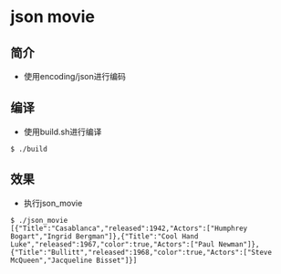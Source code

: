 # json movie
## 简介
- 使用encoding/json进行编码

## 编译
- 使用build.sh进行编译
```shell
$ ./build
```

## 效果
- 执行json_movie
```shell
$ ./json_movie
[{"Title":"Casablanca","released":1942,"Actors":["Humphrey Bogart","Ingrid Bergman"]},{"Title":"Cool Hand Luke","released":1967,"color":true,"Actors":["Paul Newman"]},{"Title":"Bullitt","released":1968,"color":true,"Actors":["Steve McQueen","Jacqueline Bisset"]}]
```